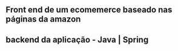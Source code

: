 ## Front end de um ecomemerce baseado nas páginas da amazon

## backend da aplicação - Java | Spring